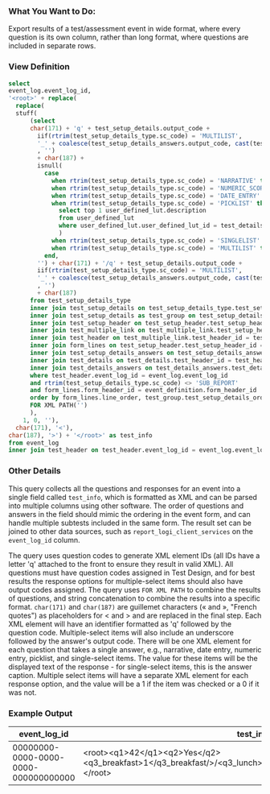 ### What You Want to Do:
Export results of a test/assessment event in wide format, where every question is its own column, rather than long format, where questions are included in separate rows.

### View Definition
```sql
select
event_log.event_log_id,
'<root>' + replace(
  replace(
  stuff(
      (select
      char(171) + 'q' + test_setup_details.output_code + 
        iif(rtrim(test_setup_details_type.sc_code) = 'MULTILIST', 
        '_' + coalesce(test_setup_details_answers.output_code, cast(test_setup_details_answers.test_setup_answers_value as varchar), '')
        , '')
        + char(187) + 
        isnull(
          case 
            when rtrim(test_setup_details_type.sc_code) = 'NARRATIVE' then test_details_answers.narrative
            when rtrim(test_setup_details_type.sc_code) = 'NUMERIC_SCORE' then cast(test_details_answers.numeric_value as varchar)
            when rtrim(test_setup_details_type.sc_code) = 'DATE_ENTRY' then cast(test_details_answers.date_value as varchar)
            when rtrim(test_setup_details_type.sc_code) = 'PICKLIST' then (
              select top 1 user_defined_lut.description
              from user_defined_lut
              where user_defined_lut.user_defined_lut_id = test_details_answers.picklist_value
              )
            when rtrim(test_setup_details_type.sc_code) = 'SINGLELIST' then test_setup_details_answers.test_setup_answers_caption
            when rtrim(test_setup_details_type.sc_code) = 'MULTILIST' then cast(test_details_answers.is_checked as varchar)
          end,
        '') + char(171) + '/q' + test_setup_details.output_code + 
        iif(rtrim(test_setup_details_type.sc_code) = 'MULTILIST', 
        '_' + coalesce(test_setup_details_answers.output_code, cast(test_setup_details_answers.test_setup_answers_value as varchar), '')
        , '')
        + char(187)
      from test_setup_details_type
      inner join test_setup_details on test_setup_details_type.test_setup_details_type_id = test_setup_details.test_setup_details_type_id
      inner join test_setup_details as test_group on test_setup_details.test_setup_details_belongs_to = test_group.test_setup_details_id
      inner join test_setup_header on test_setup_header.test_setup_header_id = test_group.test_setup_header_id
      inner join test_multiple_link on test_multiple_link.test_setup_header_id = test_setup_header.test_setup_header_id
      inner join test_header on test_multiple_link.test_header_id = test_header.test_header_id
      inner join form_lines on test_setup_header.test_setup_header_id = form_lines.sub_test_header_id
      inner join test_setup_details_answers on test_setup_details_answers.test_setup_details_id = test_setup_details.test_setup_details_id
      inner join test_details on test_details.test_header_id = test_header.test_header_id and test_details.test_setup_details_id = test_setup_details.test_setup_details_id
      inner join test_details_answers on test_details_answers.test_details_id = test_details.test_details_id and test_details_answers.test_setup_details_answers_id = test_setup_details_answers.test_setup_details_answers_id
      where test_header.event_log_id = event_log.event_log_id
      and rtrim(test_setup_details_type.sc_code) <> 'SUB_REPORT'
      and form_lines.form_header_id = event_definition.form_header_id
      order by form_lines.line_order, test_group.test_setup_details_order, test_setup_details.test_setup_details_order, test_setup_details_answers.test_setup_answers_order
      FOR XML PATH('')
      ),
    1, 0, ''),
  char(171), '<'),
char(187), '>') + '</root>' as test_info
from event_log
inner join test_header on test_header.event_log_id = event_log.event_log_id
```

### Other Details
This query collects all the questions and responses for an event into a single field called `test_info`, which is formatted as XML and can be parsed into multiple columns using other software. The order of questions and answers in the field should mimic the ordering in the event form, and can handle multiple subtests included in the same form. The result set can be joined to other data sources, such as `report_logi_client_services` on the `event_log_id` column.

The query uses question codes to generate XML element IDs (all IDs have a letter 'q' attached to the front to ensure they result in valid XML). All questions must have question codes assigned in Test Design, and for best results the response options for multiple-select items should also have output codes assigned. The query uses `FOR XML PATH` to combine the results of questions, and string concatenation to combine the results into a specific format. `char(171)` and `char(187)` are guillemet characters (« and », "French quotes") as placeholders for < and > and are replaced in the final step. Each XML element will have an identifier formatted as 'q' followed by the question code. Multiple-select items will also include an underscore followed by the answer's output code. There will be one XML element for each question that takes a single answer, e.g., narrative, date entry, numeric entry, picklist, and single-select items. The value for these items will be the displayed text of the response - for single-select items, this is the answer caption. Multiple select items will have a separate XML element for each response option, and the value will be a 1 if the item was checked or a 0 if it was not. 


### Example Output
| event_log_id | test_info|
| ---------- | ----------- |
| 00000000-0000-0000-0000-000000000000| \<root\>\<q1\>42</q1\>\<q2\>Yes\</q2\>\<q3_breakfast\>1\</q3_breakfast/>/<q3_lunch\>0\</q3_lunch/>/<q3_dinner\>1<\/q3.dinner\>\</root\>     |
  
